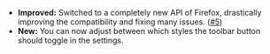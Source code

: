 * **Improved:** Switched to a completely new API of Firefox, drastically improving the compatibility and fixing many issues. ([#5](https://github.com/rugk/website-dark-mode-switcher/issues/5))
* **New:** You can now adjust between which styles the toolbar button should toggle in the settings.
